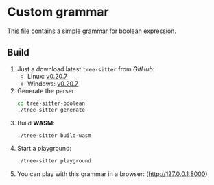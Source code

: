 # Custom grammar

[This file](grammar.js) contains a simple grammar for boolean expression.

## Build
1. Just a download latest `tree-sitter` from _GitHub_:
   - Linux: [v0.20.7](https://github.com/tree-sitter/tree-sitter/releases/download/v0.20.7/tree-sitter-linux-x64.gz)
   - Windows: [v0.20.7](https://github.com/tree-sitter/tree-sitter/releases/download/v0.20.7/tree-sitter-windows-x64.gz)
2. Generate the parser:
   ```bash
   cd tree-sitter-boolean
   ./tree-sitter generate
   ```
3. Build __WASM__:
   ```bash
   ./tree-sitter build-wasm
   ```
4. Start a playground:
   ```bash
   ./tree-sitter playground
   ```
5. You can play with this grammar in a browser: (http://127.0.0.1:8000)
